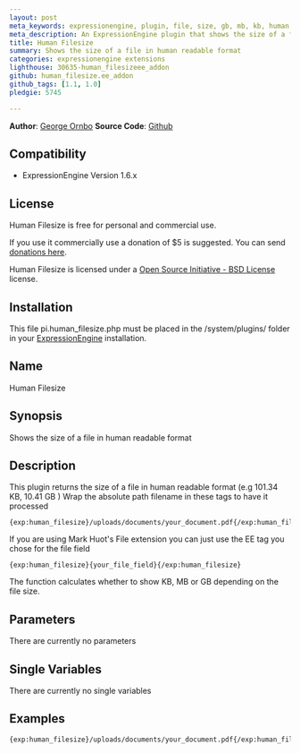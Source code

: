```yaml
---
layout: post
meta_keywords: expressionengine, plugin, file, size, gb, mb, kb, human
meta_description: An ExpressionEngine plugin that shows the size of a file in human readable format
title: Human Filesize
summary: Shows the size of a file in human readable format
categories: expressionengine extensions
lighthouse: 30635-human_filesizeee_addon
github: human_filesize.ee_addon
github_tags: [1.1, 1.0]
pledgie: 5745

---
```


**Author**: [George Ornbo][]
**Source Code**: [Github][]

## Compatibility

* ExpressionEngine Version 1.6.x

## License

Human Filesize is free for personal and commercial use. 

If you use it commercially use a donation of $5 is suggested. You can send [donations here](http://pledgie.org/campaigns/5745). 

Human Filesize is licensed under a [Open Source Initiative - BSD License][] license.

## Installation

This file pi.human_filesize.php must be placed in the /system/plugins/ folder in your [ExpressionEngine][] installation.

## Name

Human Filesize

## Synopsis

Shows the size of a file in human readable format

## Description

This plugin returns the size of a file in human readable format (e.g 101.34 KB, 10.41 GB ) Wrap the absolute path filename in these tags to have it processed

	{exp:human_filesize}/uploads/documents/your_document.pdf{/exp:human_filesize}

If you are using Mark Huot's File extension you can just use the EE tag you chose for the file field

	{exp:human_filesize}{your_file_field}{/exp:human_filesize}
	
The function calculates whether to show KB, MB or GB depending on the file size.

## Parameters

There are currently no parameters
	
## Single Variables

There are currently no single variables
	
## Examples

	{exp:human_filesize}/uploads/documents/your_document.pdf{/exp:human_filesize}		

[George Ornbo]: http://shapeshed.com/
[Github]: http://github.com/shapeshed/human_filesize.ee_addon/
[ExpressionEngine]:http://www.expressionengine.com/index.php?affiliate=shapeshed
[Open Source Initiative - BSD License]: http://opensource.org/licenses/bsd-license.php
